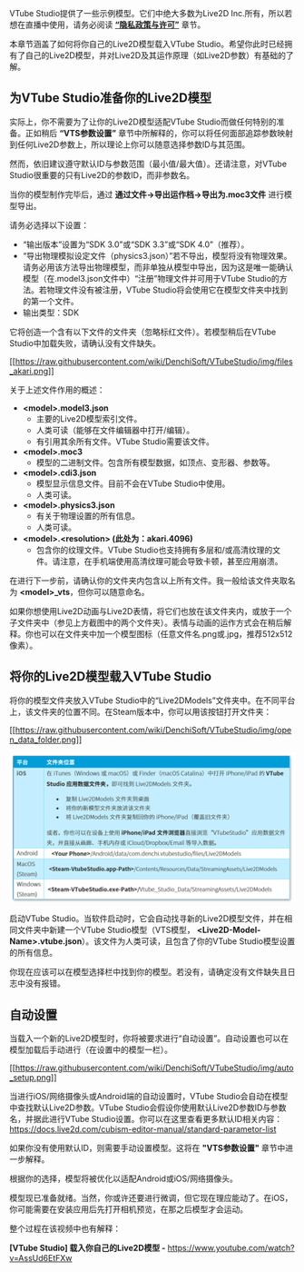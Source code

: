 VTube Studio提供了一些示例模型。它们中绝大多数为Live2D Inc.所有，所以若想在直播中使用，请务必阅读 **[“隐私政策与许可”](https://github.com/Elegetic/VTubeStudio/wiki/%E9%9A%90%E7%A7%81%E6%94%BF%E7%AD%96%E3%80%81%E8%AE%B8%E5%8F%AF%E4%B8%8E%E6%9B%B4%E5%A4%9A%E6%9D%A1%E6%AC%BE)** 章节。

本章节涵盖了如何将你自己的Live2D模型载入VTube Studio。希望你此时已经拥有了自己的Live2D模型，并对Live2D及其运作原理（如Live2D参数）有基础的了解。

## 为VTube Studio准备你的Live2D模型

实际上，你不需要为了让你的Live2D模型适配VTube Studio而做任何特别的准备。正如稍后 **“VTS参数设置”** 章节中所解释的，你可以将任何面部追踪参数映射到任何Live2D参数上，所以理论上你可以随意选择参数ID与其范围。

然而，依旧建议遵守默认ID与参数范围（最小值/最大值）。还请注意，对VTube Studio很重要的只有Live2D的参数ID，而非参数名。 

当你的模型制作完毕后，通过 **通过文件→导出运作档→导出为.moc3文件** 进行模型导出。

请务必选择以下设置：

* “输出版本”设置为“SDK 3.0”或“SDK 3.3”或“SDK 4.0”（推荐）。
* “导出物理模拟设定文件（physics3.json）”若不导出，模型将没有物理效果。请务必用该方法导出物理模型，而非单独从模型中导出，因为这是唯一能确认模型（在.model3.json文件中）“注册”物理文件并可用于VTube Studio的方法。若物理文件没有被注册，VTube Studio将会使用它在模型文件夹中找到的第一个文件。
* 输出类型：SDK

它将创造一个含有以下文件的文件夹（忽略标红文件）。若模型稍后在VTube Studio中加载失败，请确认没有文件缺失。

[[https://raw.githubusercontent.com/wiki/DenchiSoft/VTubeStudio/img/files_akari.png]]

关于上述文件作用的概述：

* **\<model\>.model3.json**
  * 主要的Live2D模型索引文件。
  * 人类可读（能够在文件编辑器中打开/编辑）。
  * 有引用其余所有文件。VTube Studio需要该文件。
* **\<model\>.moc3**
  * 模型的二进制文件。包含所有模型数据，如顶点、变形器、参数等。
* **\<model\>.cdi3.json**
  * 模型显示信息文件。目前不会在VTube Studio中使用。
  * 人类可读。
* **\<model\>.physics3.json**
  * 有关于物理设置的所有信息。
  * 人类可读。
* **\<model\>.\<resolution\> (此处为：akari.4096)**
  * 包含你的纹理文件。VTube Studio也支持拥有多层和/或高清纹理的文件。请注意，在手机端使用高清纹理可能会导致卡顿，甚至应用崩溃。

在进行下一步前，请确认你的文件夹内包含以上所有文件。我一般给该文件夹取名为 **\<model\>_vts**，但你可以随意命名。

如果你想使用Live2D动画与Live2D表情，将它们也放在该文件夹内，或放于一个子文件夹中（参见上方截图中的两个文件夹）。表情与动画的运作方式会在稍后解释。你也可以在文件夹中加一个模型图标（任意文件名.png或.jpg，推荐512x512像素）。

## 将你的Live2D模型载入VTube Studio

将你的模型文件夹放入VTube Studio中的“Live2DModels”文件夹中。在不同平台上，该文件夹的位置不同。在Steam版本中，你可以用该按钮打开文件夹：

[[https://raw.githubusercontent.com/wiki/DenchiSoft/VTubeStudio/img/open_data_folder.png]]

![](https://github.com/Elegetic/Photos/blob/main/VTS/model_data_folder_zh-CHS.png)

启动VTube Studio。当软件启动时，它会自动找寻新的Live2D模型文件，并在相同文件夹中新建一个VTube Studio模型（VTS模型， **\<Live2D-Model-Name\>.vtube.json**）。该文件为人类可读，且包含了你的VTube Studio模型设置的所有信息。 

你现在应该可以在模型选择栏中找到你的模型。若没有，请确定没有文件缺失且日志中没有报错。 

## 自动设置

当载入一个新的Live2D模型时，你将被要求进行“自动设置”。自动设置也可以在模型加载后手动进行（在设置中的模型一栏）。

[[https://raw.githubusercontent.com/wiki/DenchiSoft/VTubeStudio/img/auto_setup.png]]

当进行iOS/网络摄像头或Android端的自动设置时，VTube Studio会自动在模型中查找默认Live2D参数。VTube Studio会假设你使用默认Live2D参数ID与参数名，并据此进行VTube Studio设置。你可以在这里查看更多默认ID相关内容：https://docs.live2d.com/cubism-editor-manual/standard-parametor-list

如果你没有使用默认ID，则需要手动设置模型。这将在 **\"VTS参数设置\"** 章节中进一步解释。

根据你的选择，模型将被优化以适配Android或iOS/网络摄像头。

模型现已准备就绪。当然，你或许还要进行微调，但它现在理应能动了。在iOS，你可能需要在安装应用后先打开相机预览，在那之后模型才会运动。 

整个过程在该视频中也有解释：

**[VTube Studio] 载入你自己的Live2D模型 -** https://www.youtube.com/watch?v=AssUd6EtFXw